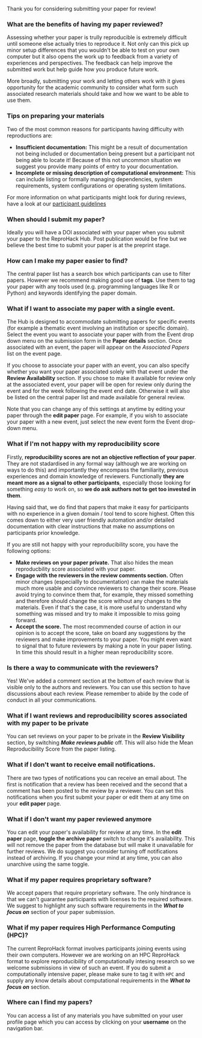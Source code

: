 Thank you for considering submitting your paper for review!

### What are the benefits of having my paper reviewed?

Assessing whether your paper is trully reproducible is extremely difficult until someone else actually tries to reproduce it. Not only can this pick up minor setup differences that you wouldn't be able to test on your own computer but it also opens the work up to feedback from a variety of experiences and perspectives. The feedback can help improve the submitted work but help guide how you produce future work. 

More broadly, submitting your work and letting others work with it gives opportunity for the academic community to consider what form such associated research materials should take and how we want to be able to use them.

### Tips on preparing your materials

Two of the most common reasons for participants having difficulty with reproductions are:

- **Insufficient documentation:**
    This might be a result of documentation not being included or documentation being present but a participant not being able to locate it! Because of this not uncommon situation we suggest you provide many points of entry to your documentation.
- **Incomplete or missing description of computational environment:**
    This can include listing or formally managing dependencies, system requirements, system configurations or operating system limitations.

For more information on what participants might look for during reviews, have a look at our [participant guidelines](participant_guidelines)


### When should I submit my paper?

Ideally you will have a DOI associated with your paper when you submit your paper to the ReproHack Hub. Post publication would be fine but we believe the best time to submit your paper is at the preprint stage. 

### How can I make my paper easier to find?

The central paper list has a search box which participants can use to filter papers. However we recommend making good use of **tags**. Use them to tag your paper with any tools used (e.g. programming languages like R or Python) and keywords identifying the paper domain.


### What if I want to associate my paper with a single event.

The Hub is designed to accommodate submitting papers for specific events (for example a thematic event involving an institution or specific domain). Select the event you want to associate your paper with from the Event drop down menu on the submission form in the **Paper details** section. Once associated with an event, the paper will appear on the *Associated Papers* list on the event page. 

If you choose to associate your paper with an event, you can also specify whether you want your paper associated solely with that event under the **Review Availability** section. If you chose to make it available for review only at the associated event, your paper will be open for review only during the event and for the week following the event end date. Otherwise it will also be listed on the central paper list and made available for general review.

Note that you can change any of this settings at anytime by editing your paper through the **edit paper** <i class="bi-pencil-fill"></i> page. For example, if you wish to associate your paper with a new event, just select the new event form the Event drop-down menu.

### What if I'm not happy with my reproducibility score

Firstly, **reproducibility scores are not an objective reflection of your paper**. They are not stadardised in any formal way (although we are working on ways to do this) and importantly they encompass the familiarity, previous experiences and domain knowledge of reviewers. Functionally **they are meant more as a signal to other participants**, especially those looking for something _easy_ to work on, so **we do ask authors not to get too invested in them**. 

Having said that, we do find that papers that make it easy for participants with no experience in a given domain / tool tend to score highest. Often this comes down to either very user friendly automation and/or detailed documentation with clear instructions that make no assumptions on participants prior knowledge.

If you are still not happy with your reproducibility score, you have the following options:

- **Make reviews on your paper private.** That also hides the mean reproducbility score associated with your paper.
- **Engage with the reviewers in the review comments section.** Often minor changes (especiallly to documentation) can make the materials much more usable and convince reviewers to change their score. Please avoid trying to convince them that, for example, they missed something and therefore should change the score without any changes to the materials. Even if that's the case, it is more useful to understand why something was missed and try to make it impossible to miss going forward.
- **Accept the score.** The most recommended course of action in our opinion is to accept the score, take on board any suggestions by the reviewers and make improvements to your paper. You might even want to signal that to future reviewers by making a note in your paper listing. In time this should result in a higher mean reproducibility score.
### Is there a way to communicate with the reviewers?

Yes! We've added a comment section at the bottom of each review that is visible only to the authors and reviewers. You can use this section to have discussions about each review. Please remember to abide by the code of conduct in all your communications.

### What if I want reviews and reproducibility scores associated with my paper to be private

You can set reviews on your paper to be private in the **Review Visibility** section, by switching ***Make reviews public*** off. This will also hide the <span class="paper-metric"> Mean Reproducibility Score </span> from the paper listing.

### What if I don't want to receive email notifications.

There are two types of notifications you can receive an email about. The first is notification that a review has been received and the second that a comment has been posted to the review by a reviewer. You can set this notifications when you first submit your paper or edit them at any time on your **edit paper** <i class="bi-pencil-fill"></i> page.


### What if I don't want my paper reviewed anymore

You can edit your paper's availability for review at any time. In the **edit paper** <i class="bi-pencil-fill"></i> page, **toggle the archive paper** switch to change it's availability. This will not remove the paper from the database but will make it unavailable for further reviews. We do suggest you consider turning off notifications instead of archiving. If you change your mind at any time, you can also unarchive using the same toggle. 



### What if my paper requires proprietary software?

We accept papers that require proprietary software. The only hindrance is that we can't guarantee participants with licenses to the required software. We suggest to highlight any such software requirements in the ***What to focus on*** section of your paper submission.


### What if my paper requires High Performance Computing (HPC)?

The current ReproHack format involves participants joining events using their own computers. However we are working on an HPC ReproHack format to explore reproducibility of computationally intesing research so we welcome submissions in view of such an event. If you do submit a computationally intensive paper, please make sure to tag it with `HPC` and supply any know details about computational requirements in the ***What to focus on*** section.

### Where can I find my papers?

You can access a list of any materials you have submitted on your user profile page which you can access by clicking on your <strong><i class="bi-person-fill"></i> username</strong> on the navigation bar.
